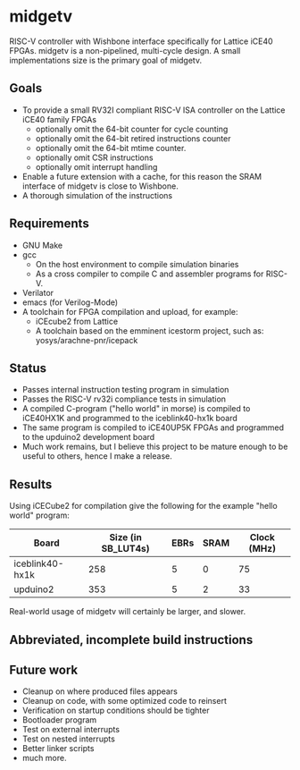 # midgetv
RISC-V controller with Wishbone interface specifically for Lattice iCE40 FPGAs. midgetv is a non-pipelined, multi-cycle design. A small implementations size is the primary goal of midgetv.

## Goals
- To provide a small RV32I compliant RISC-V ISA controller on the Lattice iCE40 family FPGAs
  - optionally omit the 64-bit counter for cycle counting
  - optionally omit the 64-bit retired instructions counter
  - optionally omit the 64-bit mtime counter.
  - optionally omit CSR instructions
  - optionally omit interrupt handling
- Enable a future extension with a cache, for this reason the SRAM interface of midgetv is close to Wishbone. 
- A thorough simulation of the instructions

## Requirements
- GNU Make
- gcc
  - On the host environment to compile simulation binaries
  - As a cross compiler to compile C and assembler programs for RISC-V.
- Verilator
- emacs (for Verilog-Mode)
- A toolchain for FPGA compilation and upload, for example:
  - iCEcube2 from Lattice
  - A toolchain based on the emminent icestorm project, such as: yosys/arachne-pnr/icepack 
  
## Status 
- Passes internal instruction testing program in simulation
- Passes the RISC-V rv32i compliance tests in simulation
- A compiled C-program ("hello world" in morse) is compiled to iCE40HX1K and programmed to the iceblink40-hx1k board
- The same program is compiled to iCE40UP5K FPGAs and programmed to the upduino2 development board
- Much work remains, but I believe this project to be mature enough to be useful to others, hence I make a release.

## Results
Using iCECube2 for compilation give the following for the example "hello world" program:

| Board           | Size (in SB_LUT4s) | EBRs | SRAM | Clock (MHz)       |
| --------------- | --------- | -------- | -------- | ----------  |
| iceblink40-hx1k | 258       |  5 | 0 | 75         |
| upduino2        | 353       |  5 | 2 | 33         |

Real-world usage of midgetv will certainly be larger, and slower.

## Abbreviated, incomplete build instructions

## Future work
- Cleanup on where produced files appears
- Cleanup on code, with some optimized code to reinsert
- Verification on startup conditions should be tighter
- Bootloader program
- Test on external interrupts
- Test on nested interrupts
- Better linker scripts
- much more.

